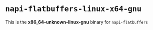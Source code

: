 # `napi-flatbuffers-linux-x64-gnu`

This is the **x86_64-unknown-linux-gnu** binary for `napi-flatbuffers`
